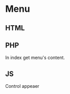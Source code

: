 # Menu

## HTML 

<div id="menu">
	<div class="menuNode">
		<a class="menuNodeTitle" href="menuPath added by PHP"><menuTitle added by PHP></a>
		<div class="menuNodes || menuNodesMob || ShliambOff || ShliambOn"></div>
	</div>
</div>

## PHP

In index get menu's content.

## JS

Control appeaer